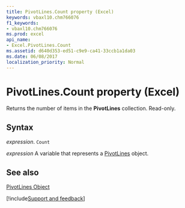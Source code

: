 ```yaml
---
title: PivotLines.Count property (Excel)
keywords: vbaxl10.chm766076
f1_keywords:
- vbaxl10.chm766076
ms.prod: excel
api_name:
- Excel.PivotLines.Count
ms.assetid: d640d353-ed51-c9e9-ca41-33ccb1a1da03
ms.date: 06/08/2017
localization_priority: Normal
---
```



# PivotLines.Count property (Excel)

Returns the number of items in the  **PivotLines** collection. Read-only.


## Syntax

_expression_. `Count`

_expression_ A variable that represents a [PivotLines](Excel.PivotLines.md) object.


## See also


[PivotLines Object](Excel.PivotLines.md)

[!include[Support and feedback](~/includes/feedback-boilerplate.md)]